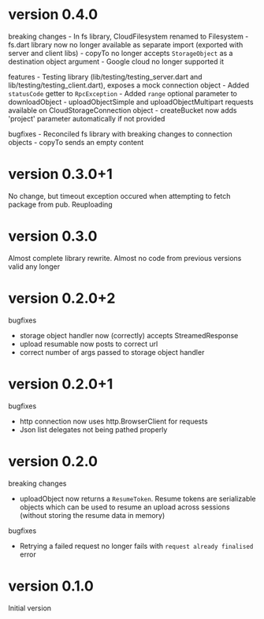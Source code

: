 version 0.4.0
=============

breaking changes
    - In fs library, CloudFilesystem renamed to Filesystem
    - fs.dart library now no longer available as separate import (exported with server and client libs)
    - copyTo no longer accepts `StorageObject` as a destination object argument
        - Google cloud no longer supported it

features
    - Testing library (lib/testing/testing_server.dart and lib/testing/testing_client.dart),
        exposes a mock connection object
    - Added `statusCode` getter to `RpcException`
    - Added `range` optional parameter to downloadObject
    - uploadObjectSimple and uploadObjectMultipart requests available on CloudStorageConnection object
    - createBucket now adds 'project' parameter automatically if not provided

bugfixes
    - Reconciled fs library with breaking changes to connection objects
    - copyTo sends an empty content


version 0.3.0+1
===============

No change, but timeout exception occured when attempting to fetch package from pub.
Reuploading

version 0.3.0
=============

Almost complete library rewrite. Almost no code from previous versions valid any longer

version 0.2.0+2
===============

bugfixes
  - storage object handler now (correctly) accepts StreamedResponse
  - upload resumable now posts to correct url
  - correct number of args passed to storage object handler

version 0.2.0+1
===============

bugfixes
  - http connection now uses http.BrowserClient for requests
  - Json list delegates not being pathed properly

version 0.2.0
=============

breaking changes
  - uploadObject now returns a `ResumeToken`. Resume tokens are serializable objects
    which can be used to resume an upload across sessions (without storing the resume data in memory)

bugfixes
  - Retrying a failed request no longer fails with `request already finalised` error

version 0.1.0
=============

Initial version
